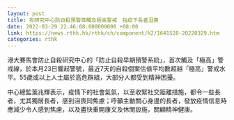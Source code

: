 ```yaml
---
layout: post
title: 有研究中心防自殺預警首觸及極高警戒　指疫下長者沮喪
date: 2022-03-29 22:46:08.000000000 +08:00
link: https://news.rthk.hk/rthk/ch/component/k2/1641528-20220329.htm
categories: rthk
---
```


港大賽馬會防止自殺研究中心的「防止自殺早期預警系統」，首次觸及「極高」警戒線，於本月23日響起警號，最近7天的自殺個案估值平均數超越「極高」警戒水平。55歲或以上人士屬於高危群組，大部分人都受到精神困擾。

中心總監葉兆輝表示，疫情下的社會氣氛，以至收緊社交距離措施，都令一些長者，尤其獨居長者，感到沮喪同焦慮；呼籲主動關心身邊的長者，發放疫情信息時應減少令人感到焦慮，以及盡快重開康文及休閒設施，關顧精神健康。
